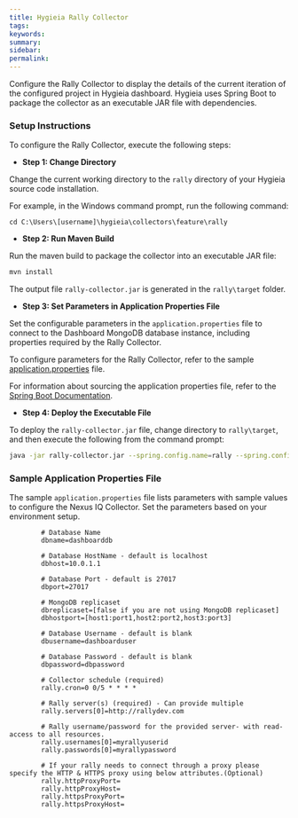 ```yaml
---
title: Hygieia Rally Collector
tags:
keywords:
summary:
sidebar: 
permalink: 
---
```


Configure the Rally Collector to display the details of the current iteration of the configured project in Hygieia dashboard. Hygieia uses Spring Boot to package the collector as an executable JAR file with dependencies.

### Setup Instructions

To configure the Rally Collector, execute the following steps:

*   **Step 1: Change Directory**

Change the current working directory to the `rally` directory of your Hygieia source code installation.

For example, in the Windows command prompt, run the following command:

```
cd C:\Users\[username]\hygieia\collectors\feature\rally
```

*   **Step 2: Run Maven Build**

Run the maven build to package the collector into an executable JAR file:

```bash
mvn install
```

The output file `rally-collector.jar` is generated in the `rally\target` folder.

*   **Step 3: Set Parameters in Application Properties File**

Set the configurable parameters in the `application.properties` file to connect to the Dashboard MongoDB database instance, including properties required by the Rally Collector.

To configure parameters for the Rally Collector, refer to the sample [application.properties](#sample-application-properties-file) file.

For information about sourcing the application properties file, refer to the [Spring Boot Documentation](http://docs.spring.io/spring-boot/docs/current-SNAPSHOT/reference/htmlsingle/#boot-features-external-config-application-property-files).

*   **Step 4: Deploy the Executable File**

To deploy the `rally-collector.jar` file, change directory to `rally\target`, and then execute the following from the command prompt:

```bash
java -jar rally-collector.jar --spring.config.name=rally --spring.config.location=[path to application.properties file]
```

### Sample Application Properties File

The sample `application.properties` file lists parameters with sample values to configure the Nexus IQ Collector. Set the parameters based on your environment setup.

```properties
		# Database Name
		dbname=dashboarddb

		# Database HostName - default is localhost
		dbhost=10.0.1.1

		# Database Port - default is 27017
		dbport=27017

		# MongoDB replicaset
		dbreplicaset=[false if you are not using MongoDB replicaset]
		dbhostport=[host1:port1,host2:port2,host3:port3]

		# Database Username - default is blank
		dbusername=dashboarduser

		# Database Password - default is blank
		dbpassword=dbpassword

		# Collector schedule (required)
		rally.cron=0 0/5 * * * *

		# Rally server(s) (required) - Can provide multiple
		rally.servers[0]=http://rallydev.com

		# Rally username/password for the provided server- with read-access to all resources.
		rally.usernames[0]=myrallyuserid
		rally.passwords[0]=myrallypassword

		# If your rally needs to connect through a proxy please specify the HTTP & HTTPS proxy using below attributes.(Optional)
		rally.httpProxyPort=
		rally.httpProxyHost=
		rally.httpsProxyPort=
		rally.httpsProxyHost=
```		
